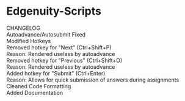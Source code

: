 # Edgenuity-Scripts

CHANGELOG <br>
        <tab> Autoadvance/Autosubmit Fixed <br>
        Modified Hotkeys <br>
                Removed hotkey for "Next" (Ctrl+Shift+P) <br>
                        Reason: Rendered useless by autoadvance <br>
                Removed hotkey for "Previous" (Ctrl+Shift+O) <br>
                        Reason: Rendered useless by autoadvance <br>
                Added hotkey for "Submit" (Ctrl+Enter) <br>
                        Reason: Allows for quick submission of answers during assignments <br>
Cleaned Code Formatting <br>
Added Documentation <br>
